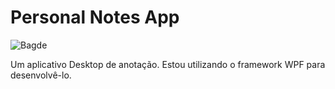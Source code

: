 # Personal Notes App
![Bagde](https://img.shields.io/badge/status-desenvolvendo...-purple)

Um aplicativo Desktop de anotação. Estou utilizando o framework WPF para desenvolvê-lo.
